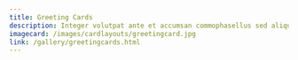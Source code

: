 ```yaml
---
title: Greeting Cards
description: Integer volutpat ante et accumsan commophasellus sed aliquam feugiat lorem aliquet ut enim rutrum phasellus iaculis accumsan dolore magna aliquam veroeros.
imagecard: /images/cardlayouts/greetingcard.jpg
link: /gallery/greetingcards.html
---
```


